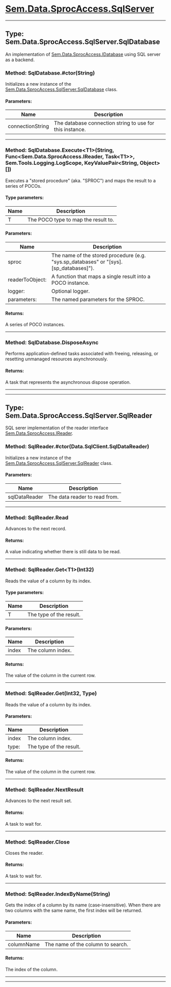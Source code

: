 # [Sem.Data.SprocAccess.SqlServer](#Sem.Data.SprocAccess.SqlServer)

---
## Type: Sem.Data.SprocAccess.SqlServer.SqlDatabase

 An implementation of [Sem.Data.SprocAccess.IDatabase](Sem.Data.SprocAccess.md#type-semdatasprocaccessidatabase) using SQL server as a backend. 



### Method: SqlDatabase.#ctor(String)

 Initializes a new instance of the [Sem.Data.SprocAccess.SqlServer.SqlDatabase](Sem.Data.SprocAccess.SqlServer.md#type-semdatasprocaccesssqlserversqldatabase) class. 

#### Parameters:
|Name | Description |
|-----|------|
|connectionString|The database connection string to use for this instance.|


---
### Method: SqlDatabase.Execute\<T1>(String, Func\<Sem.Data.SprocAccess.IReader, Task\<T1>>, Sem.Tools.Logging.LogScope, KeyValuePair\<String, Object>[])

 Executes a "stored procedure" (aka. "SPROC") and maps the result to a series of POCOs. 

#### Type parameters:
|Name | Description |
|-----|------|
|T|The POCO type to map the result to.|
#### Parameters:
|Name | Description |
|-----|------|
|sproc|The name of the stored procedure (e.g. "sys.sp_databases" or "[sys].[sp_databases]").|
|readerToObject: |A function that maps a single result into a POCO instance.|
|logger: |Optional logger.|
|parameters: |The named parameters for the SPROC.|

#### Returns:
A series of POCO instances.



---
### Method: SqlDatabase.DisposeAsync

Performs application-defined tasks associated with freeing, releasing, or resetting unmanaged resources asynchronously.


#### Returns:
A task that represents the asynchronous dispose operation.



---
---
## Type: Sem.Data.SprocAccess.SqlServer.SqlReader

 SQL serer implementation of the reader interface [Sem.Data.SprocAccess.IReader](Sem.Data.SprocAccess.md#type-semdatasprocaccessireader). 



### Method: SqlReader.#ctor(Data.SqlClient.SqlDataReader)

 Initializes a new instance of the [Sem.Data.SprocAccess.SqlServer.SqlReader](Sem.Data.SprocAccess.SqlServer.md#type-semdatasprocaccesssqlserversqlreader) class. 

#### Parameters:
|Name | Description |
|-----|------|
|sqlDataReader|The data reader to read from.|


---
### Method: SqlReader.Read

 Advances to the next record. 


#### Returns:
A value indicating whether there is still data to be read.



---
### Method: SqlReader.Get\<T1>(Int32)

 Reads the value of a column by its index. 

#### Type parameters:
|Name | Description |
|-----|------|
|T|The type of the result.|
#### Parameters:
|Name | Description |
|-----|------|
|index|The column index.|

#### Returns:
The value of the column in the current row.



---
### Method: SqlReader.Get(Int32, Type)

 Reads the value of a column by its index. 

#### Parameters:
|Name | Description |
|-----|------|
|index|The column index.|
|type: |The type of the result.|

#### Returns:
The value of the column in the current row.



---
### Method: SqlReader.NextResult

 Advances to the next result set. 


#### Returns:
A task to wait for.



---
### Method: SqlReader.Close

 Closes the reader. 


#### Returns:
A task to wait for.



---
### Method: SqlReader.IndexByName(String)

 Gets the index of a column by its name (case-insensitive). When there are two columns with the same name, the first index will be returned. 

#### Parameters:
|Name | Description |
|-----|------|
|columnName|The name of the column to search.|

#### Returns:
The index of the column.



---


---
